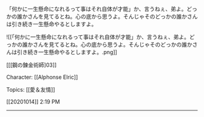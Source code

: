 「何かに一生懸命になれるって事はそれ自体が才能」か、言うねぇ、弟よ。どっかの誰かさんを見てるとね。心の底から思うよ。そんじゃそのどっかの誰かさんは引き続き一生懸命やるとしますよ。

![[「何かに一生懸命になれるって事はそれ自体が才能」か、言うねぇ、弟よ。どっかの誰かさんを見てるとね。心の底から思うよ。そんじゃそのどっかの誰かさんは引き続き一生懸命やるとしますよ。.png]]

[[[鋼の鍊金術師]03]][](marginnote3app://note/079034B0-4CC3-45D4-B447-61EA4B612EF9)

Character: [[Alphonse Elric]]

Topics: [[愛＆友情]]

[[20201014]] 2:19 PM

***